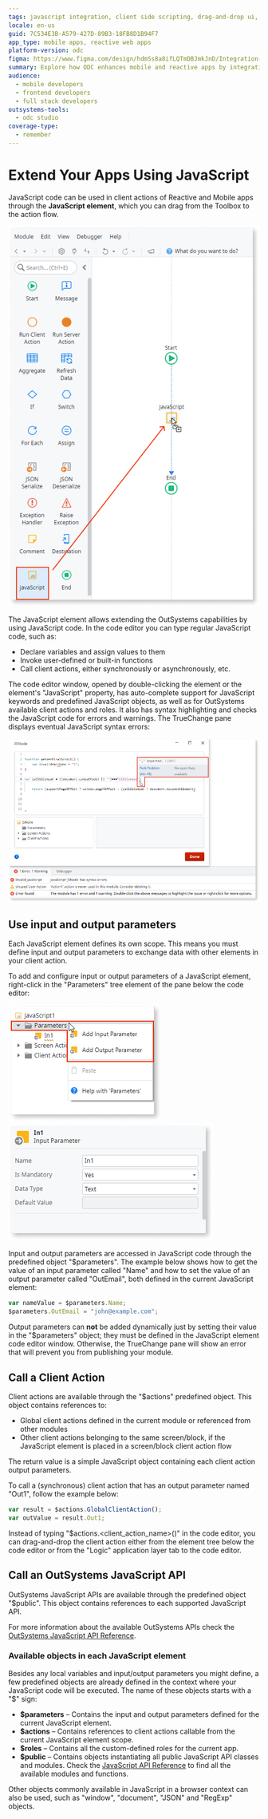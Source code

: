 ```yaml
---
tags: javascript integration, client side scripting, drag-and-drop ui, error handling, extensibility
locale: en-us
guid: 7C534E3B-A579-427D-89B3-18FB8D1B94F7
app_type: mobile apps, reactive web apps
platform-version: odc
figma: https://www.figma.com/design/hdmSs8a8ifLQTmDBJmkJnD/Integration-with-external-systems?node-id=4601-280
summary: Explore how ODC enhances mobile and reactive apps by integrating JavaScript for extended functionality.
audience:
  - mobile developers
  - frontend developers
  - full stack developers
outsystems-tools:
  - odc studio
coverage-type:
  - remember
---
```


# Extend Your Apps Using JavaScript

JavaScript code can be used in client actions of Reactive and Mobile apps through the **JavaScript element**, which you can drag from the Toolbox to the action flow.

![Screenshot of the JavaScript element in the OutSystems development environment](images/js-element-odcs.png "JavaScript Element in OutSystems")

The JavaScript element allows extending the OutSystems capabilities by using JavaScript code. In the code editor you can type regular JavaScript code, such as:

* Declare variables and assign values to them
* Invoke user-defined or built-in functions
* Call client actions, either synchronously or asynchronously, etc.

The code editor window, opened by double-clicking the element or the element's "JavaScript" property, has auto-complete support for JavaScript keywords and predefined JavaScript objects, as well as for OutSystems available client actions and roles. It also has syntax highlighting and checks the JavaScript code for errors and warnings. The TrueChange pane displays eventual JavaScript syntax errors:

![OutSystems JavaScript code editor displaying a syntax error in the TrueChange pane](images/js-editor-with-error-odcs.png "JavaScript Code Editor with Error")

## Use input and output parameters

Each JavaScript element defines its own scope. This means you must define input and output parameters to exchange data with other elements in your client action.

To add and configure input or output parameters of a JavaScript element, right-click in the "Parameters" tree element of the pane below the code editor:

![Process of adding input parameters to a JavaScript element in OutSystems](images/js-add-parameter-odcs.png "Adding JavaScript Parameters") ![Configuration options for output parameters in a JavaScript element within OutSystems](images/js-configure-parameter-odcs.png "Configuring JavaScript Parameters")

Input and output parameters are accessed in JavaScript code through the predefined object "$parameters". The example below shows how to get the value of an input parameter called "Name" and how to set the value of an output parameter called "OutEmail", both defined in the current JavaScript element:

```javascript
var nameValue = $parameters.Name;
$parameters.OutEmail = "john@example.com";
```

<div class="info" markdown="1">

Output parameters can **not** be added dynamically just by setting their value in the "$parameters" object; they must be defined in the JavaScript element code editor window. Otherwise, the TrueChange pane will show an error that will prevent you from publishing your module.

</div>

## Call a Client Action

Client actions are available through the "$actions" predefined object. This object contains references to:

* Global client actions defined in the current module or referenced from other modules
* Other client actions belonging to the same screen/block, if the JavaScript element is placed in a screen/block client action flow

The return value is a simple JavaScript object containing each client action output parameters.

To call a (synchronous) client action that has an output parameter named "Out1", follow the example below:

```javascript
var result = $actions.GlobalClientAction();
var outValue = result.Out1;
```

<div class="info" markdown="1">

Instead of typing "$actions.&lt;client_action_name&gt;()" in the code editor, you can drag-and-drop the client action either from the element tree below the code editor or from the "Logic" application layer tab to the code editor.

</div>

## Call an OutSystems JavaScript API

OutSystems JavaScript APIs are available through the predefined object "$public". This object contains references to each supported JavaScript API.

For more information about the available OutSystems APIs check the [OutSystems JavaScript API Reference](../../reference/apis/javascript/intro.md).

### Available objects in each JavaScript element

Besides any local variables and input/output parameters you might define, a few predefined objects are already defined in the context where your JavaScript code will be executed. The name of these objects starts with a "$"
sign:

* **$parameters** – Contains the input and output parameters defined for the current JavaScript element.
* **$actions** – Contains references to client actions callable from the current JavaScript element scope.
* **$roles** – Contains all the custom-defined roles for the current app.
* **$public** – Contains objects instantiating all public JavaScript API classes and modules. Check the [JavaScript API Reference](../../reference/apis/javascript/intro.md) to find all the available modules and functions.

Other objects commonly available in JavaScript in a browser context can also be used, such as "window", "document", "JSON" and "RegExp" objects.
